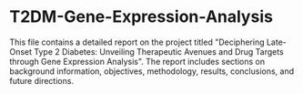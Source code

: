 # T2DM-Gene-Expression-Analysis
This file contains a detailed report on the project titled "Deciphering Late-Onset Type 2 Diabetes: Unveiling Therapeutic Avenues and Drug Targets through Gene Expression Analysis". The report includes sections on background information, objectives, methodology, results, conclusions, and future directions. 
